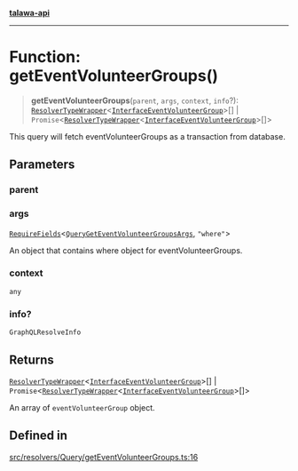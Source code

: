 [**talawa-api**](../../../../README.md)

***

# Function: getEventVolunteerGroups()

> **getEventVolunteerGroups**(`parent`, `args`, `context`, `info`?): [`ResolverTypeWrapper`](../../../../types/generatedGraphQLTypes/type-aliases/ResolverTypeWrapper.md)\<[`InterfaceEventVolunteerGroup`](../../../../models/EventVolunteerGroup/interfaces/InterfaceEventVolunteerGroup.md)\>[] \| `Promise`\<[`ResolverTypeWrapper`](../../../../types/generatedGraphQLTypes/type-aliases/ResolverTypeWrapper.md)\<[`InterfaceEventVolunteerGroup`](../../../../models/EventVolunteerGroup/interfaces/InterfaceEventVolunteerGroup.md)\>[]\>

This query will fetch eventVolunteerGroups as a transaction from database.

## Parameters

### parent

### args

[`RequireFields`](../../../../types/generatedGraphQLTypes/type-aliases/RequireFields.md)\<[`QueryGetEventVolunteerGroupsArgs`](../../../../types/generatedGraphQLTypes/type-aliases/QueryGetEventVolunteerGroupsArgs.md), `"where"`\>

An object that contains where object for eventVolunteerGroups.

### context

`any`

### info?

`GraphQLResolveInfo`

## Returns

[`ResolverTypeWrapper`](../../../../types/generatedGraphQLTypes/type-aliases/ResolverTypeWrapper.md)\<[`InterfaceEventVolunteerGroup`](../../../../models/EventVolunteerGroup/interfaces/InterfaceEventVolunteerGroup.md)\>[] \| `Promise`\<[`ResolverTypeWrapper`](../../../../types/generatedGraphQLTypes/type-aliases/ResolverTypeWrapper.md)\<[`InterfaceEventVolunteerGroup`](../../../../models/EventVolunteerGroup/interfaces/InterfaceEventVolunteerGroup.md)\>[]\>

An array of `eventVolunteerGroup` object.

## Defined in

[src/resolvers/Query/getEventVolunteerGroups.ts:16](https://github.com/Suyash878/talawa-api/blob/b5a9d8b4a1ea678a3d6f5b710b3721f91a3052fc/src/resolvers/Query/getEventVolunteerGroups.ts#L16)
